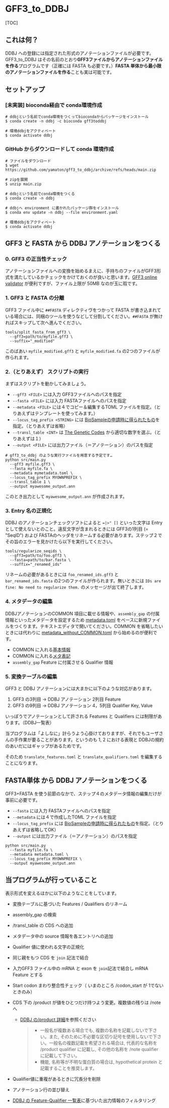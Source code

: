 # GFF3_to_DDBJ

[TOC]

## これは何？

DDBJ への登録には指定された形式のアノテーションファイルが必要です。GFF3_to_DDBJ はその名前のとおり**GFF3ファイルからアノテーションファイルを作る**プログラムです（正確には FASTA も必要です。）**FASTA 単体から最小限のアノテーションファイルを作る**ことも実は可能です。



## セットアップ

### [未実装] bioconda経由で conda環境作成

```shell
# ddbjという名前でconda環境をつくってbiocondaからパッケージをインストール
$ conda create -n ddbj -c bioconda gff3toddbj

# 環境ddbjをアクティベート
$ conda activate ddbj
```



### GitHub からダウンロードして conda 環境作成

```shell
# ファイルをダウンロード
$ wget https://github.com/yamaton/gff3_to_ddbj/archive/refs/heads/main.zip

# zipを展開
$ unzip main.zip

# ddbjという名前でconda環境をつくる
$ conda create -n ddbj

# ddbjへ environment に書かれたパッケージ群をインストール
$ conda env update -n ddbj --file environment.yaml

# 環境ddbjをアクティベート
$ conda activate ddbj
```



## GFF3 と FASTA から DDBJ アノテーションをつくる

### 0. GFF3 の正当性チェック

アノテーションファイルへの変換を始めるまえに、手持ちのファイルがGFF3形式を満たしているかチェックをかけておくのが良いと思います。[GFF3 online validator](http://genometools.org/cgi-bin/gff3validator.cgi) が便利ですが、ファイル上限が 50MB なのが玉に瑕です。



### 1. GFF3 と FASTA の分離

GFF3 ファイル中に `##FASTA` ディレクティヴをつかって FASTA が書き込まれている場合には、同梱のツールを使うなどして分割してください。`##FASTA` が無ければスキップして次へ進んでください。

```shell
tools/split_fasta_from_gff3 \
  --gff3=path/to/myfile.gff3 \
  --suffix="_modified"
```

このばあい `myfile_modified.gff3` と `myfile_modified.fa` の2つのファイルが作られます。



### 2.（とりあえず） スクリプトの実行

まずはスクリプトを動かしてみましょう。

* `--gff3 <FILE>` には入力 GFF3ファイルへのパスを指定
* `--fasta <FILE>` には入力 FASTAファイルへのパスを指定
* `--metadata <FILE>` には４でコピー＆編集するTOML ファイルを指定。（とりあえずはテンプレートを使ってみます。）
* `--locus_tag_prefix <STRING>` には [BioSampleの申請時に得られたもの](https://www.ddbj.nig.ac.jp/ddbj/file-format.html#locus_tag)を指定。（とりあえずは省略）
* `--transl_table <INT>` は [The Genetic Codes](https://www.ddbj.nig.ac.jp/ddbj/geneticcode-e.html) から適切な数字を選ぶ。（とりあえずは１）
* `--output <FILE>` には出力ファイル（＝アノテーション）のパスを指定

```shell
# gff3_to_ddbj のような実行ファイルを用意する予定です…
python src/main.py
  --gff3 myfile.gff3 \
  --fasta myfile.fa \
  --metadata mymetadata.toml \
  --locus_tag_prefix MYOWNPREFIX \
  --transl_table 1 \
  --output myawesome_output.ann
```

このとき出力として `myawesome_output.ann` が作成されます。



### 3. Entry 名の正規化

DDBJ のアノテーションチェックソフトによると `=|>" []` といった文字は Entry として使えないとのこと。違反文字が含まれるときには GFF3の1列目 (= "SeqID") および FASTAのヘッダをリネームする必要があります。ステップ２でその旨のエラーを見かけたら以下を実行してください。

```shell
tools/regularize_seqids \
  --gff3=path/to/foo.gff3 \
  --fasta=path/to/bar.fasta \
  --suffix="_renamed_ids"
```

リネームの必要があるときには `foo_renamed_ids.gff3` と `bar_renamed_ids.fasta` の2つのファイルが作られます。無いときには `IDs are fine: No need to regularize them.` のメッセージが出て終了します。



### 4. メタデータの編集

DDBJアノテーションのCOMMON 項目に載せる情報や、`assembly_gap` の付属情報といったメタデータを設定するため [metadata.toml](https://raw.githubusercontent.com/yamaton/gff3_to_ddbj/main/metadata.toml) をベースに新規ファイルをつくります。テキストエディタで開いてください。COMMON を省略したいときには代わりに [metadata_without_COMMON.toml](https://raw.githubusercontent.com/yamaton/gff3_to_ddbj/main/metadata_without_COMMON.toml) から始めるのが便利です。

* COMMON に入れる[基本情報](https://www.ddbj.nig.ac.jp/ddbj/file-format.html#annotation)
* COMMON に入れる[メタ表記](https://www.ddbj.nig.ac.jp/ddbj/file-format.html#common)
* `assembly_gap` Feature に付属させる Qualifier 情報



### 5. 変換テーブルの編集

GFF3 と DDBJ アノテーションには大まかに以下のような対応があります。

1.  GFF3 の3列目 $\to$ DDBJ アノテーション 2列目 Feature
2.  GFF3 の9列目 $\to$ DDBJ アノテーション 4，5列目 Qualifier Key, Value

いっぽうでアノテーションとして許される Features と Qualifiers には制限があります。（DDBJ一覧表）

当プログラムは「よしなに」計らうよう心掛けておりますが、それでもユーザさんの手作業が要ることがあります。というのも 1, 2 における表現と DDBJの規約のあいだにはギャップがあるためです。

そのため `translate_features.toml` と `translate_qualifiers.toml` を編集することになります。





## FASTA単体 から DDBJ アノテーションをつくる

GFF3+FASTA を使う前節のなかで、ステップ４のメタデータ情報の編集だけが事前に必要です。

* `--fasta` には入力 FASTAファイルへのパスを指定
* `--metadata` には４で作成したTOML ファイルを指定
* `--locus_tag_prefix` には [BioSampleの申請時に得られたもの](https://www.ddbj.nig.ac.jp/ddbj/file-format.html#locus_tag)を指定。（とりあえずは省略してOK）
* `--output` には出力ファイル（＝アノテーション）のパスを指定

```
python src/main.py
  --fasta myfile.fa \
  --metadata metadata.toml \
  --locus_tag_prefix MYOWNPREFIX \
  --output myawesome_output.ann
```



## 当プログラムが行っていること

表示形式を変えるほかに以下のようなことをしています。

* 変換テーブルに基づいた Features / Qualifiers のリネーム

* assembly_gap の検索

* /transl_table の CDS への追加

* メタデータ中の source 情報を各エントリへの追加

* Qualifier 値に使われる文字の正規化

* 同じ親をもつ CDS を `join` 記法で結合

* 入力GFF3 ファイル中の mRNA と exon を `join`記法で結合し mRNA Feature とする

* Start codon まわり整合性チェック（ いまのところ /codon_start が 1でないときのみ）

* CDS 下の /product が値をひとつだけ持つよう変更。複数値の残りは /note へ

  * [DDBJ の/product 詳細](https://www.ddbj.nig.ac.jp/ddbj/qualifiers.html#product)を参照ください

    > * 一般名が複数ある場合でも, 複数の名称を記載しないで下さい。また, そのために不必要な区切り記号を使用しないで下さい。一般名の複数記載を希望される場合は, 代表的な名称を /product qualifier に記載し, その他の名称を /note qualifier に記載して下さい。
    > * 機能, 名称等が不明な蛋白質の場合は, hypothetical protein と記載することを推奨します。

* Qualifier値に重複があるときに冗長分を削除

* アノテーション行の並び替え

* [DDBJ の Feature-Qualifier 一覧表](https://www.ddbj.nig.ac.jp/assets/files/pdf/ddbj/fq-j.pdf)に基づいた出力情報のフィルタリング

